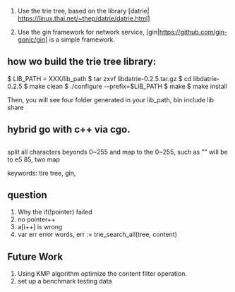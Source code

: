 1. Use the trie tree, based on the library [datrie| https://linux.thai.net/~thep/datrie/datrie.html]

2. Use the gin framework for network service, [gin|https://github.com/gin-gonic/gin] is a simple framework.


## how wo build the trie tree library:

$ LIB_PATH = XXX/lib_path
$ tar zxvf libdatrie-0.2.5.tar.gz
$ cd libdatrie-0.2.5
$ make clean
$ ./configure --prefix=$LIB_PATH
$ make
$ make install

Then, you will see four folder generated in your lib_path, bin include lib share

## hybrid go with c++ via cgo.



##

split all characters beyonds 0~255 and map to the 0~255, such as "" will be to e5  85, two map

keywords:
tire tree, gin,


##  question
1. Why the if(!pointer) failed
2. no pointer++
3. a[i++] is wrong
4. var err error
   words, err := trie_search_all(tree, content)



## Future Work
1. Using KMP algorithm optimize the content filter operation.
2. set up a benchmark testing data
